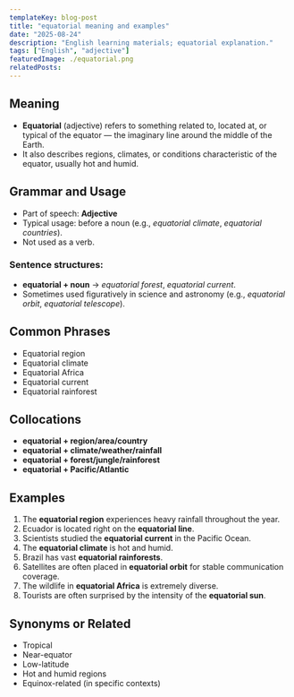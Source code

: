 ```yaml
---
templateKey: blog-post
title: "equatorial meaning and examples"
date: "2025-08-24"
description: "English learning materials; equatorial explanation."
tags: ["English", "adjective"]
featuredImage: ./equatorial.png
relatedPosts:
---
```


## Meaning

- **Equatorial** (adjective) refers to something related to, located at, or typical of the equator — the imaginary line around the middle of the Earth.
- It also describes regions, climates, or conditions characteristic of the equator, usually hot and humid.

## Grammar and Usage

- Part of speech: **Adjective**
- Typical usage: before a noun (e.g., _equatorial climate_, _equatorial countries_).
- Not used as a verb.

### Sentence structures:

- **equatorial + noun** → _equatorial forest_, _equatorial current_.
- Sometimes used figuratively in science and astronomy (e.g., _equatorial orbit_, _equatorial telescope_).

## Common Phrases

- Equatorial region
- Equatorial climate
- Equatorial Africa
- Equatorial current
- Equatorial rainforest

## Collocations

- **equatorial + region/area/country**
- **equatorial + climate/weather/rainfall**
- **equatorial + forest/jungle/rainforest**
- **equatorial + Pacific/Atlantic**

## Examples

1. The **equatorial region** experiences heavy rainfall throughout the year.
2. Ecuador is located right on the **equatorial line**.
3. Scientists studied the **equatorial current** in the Pacific Ocean.
4. The **equatorial climate** is hot and humid.
5. Brazil has vast **equatorial rainforests**.
6. Satellites are often placed in **equatorial orbit** for stable communication coverage.
7. The wildlife in **equatorial Africa** is extremely diverse.
8. Tourists are often surprised by the intensity of the **equatorial sun**.

## Synonyms or Related

- Tropical
- Near-equator
- Low-latitude
- Hot and humid regions
- Equinox-related (in specific contexts)
